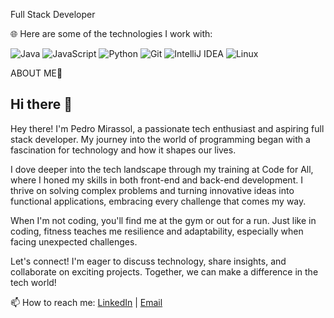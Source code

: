Full Stack Developer

🌐 Here are some of the technologies I work with:

![Java](https://img.shields.io/badge/Java-ED8B00?style=for-the-badge&logo=java&logoColor=white)
![JavaScript](https://img.shields.io/badge/JavaScript-F7DF1E?style=for-the-badge&logo=javascript&logoColor=black)
![Python](https://img.shields.io/badge/Python-3776AB?style=for-the-badge&logo=python&logoColor=white)
![Git](https://img.shields.io/badge/Git-F05032?style=for-the-badge&logo=git&logoColor=white)
![IntelliJ IDEA](https://img.shields.io/badge/IntelliJ%20IDEA-000000?style=for-the-badge&logo=intellij-idea&logoColor=white)
![Linux](https://img.shields.io/badge/Linux-FCC624?style=for-the-badge&logo=linux&logoColor=black)

ABOUT ME💬

## Hi there 👋

Hey there! I'm Pedro Mirassol, a passionate tech enthusiast and aspiring full stack developer. My journey into the world of programming began with a fascination for technology and how it shapes our lives.

I dove deeper into the tech landscape through my training at Code for All, where I honed my skills in both front-end and back-end development. I thrive on solving complex problems and turning innovative ideas into functional applications, embracing every challenge that comes my way.

When I'm not coding, you'll find me at the gym or out for a run. Just like in coding, fitness teaches me resilience and adaptability, especially when facing unexpected challenges.

Let's connect! I'm eager to discuss technology, share insights, and collaborate on exciting projects. Together, we can make a difference in the tech world!

📫 How to reach me: [LinkedIn](https://www.linkedin.com/in/pedromirassol/) | [Email](mirassol.pedro@gmail.com)

<!--
**Deathzu7/Deathzu7** is a ✨ _special_ ✨ repository because its `README.md` (this file) appears on your GitHub profile.

Here are some ideas to get you started:

- 🔭 I’m currently working on ...
- 🌱 I’m currently learning ...
- 👯 I’m looking to collaborate on ...
- 🤔 I’m looking for help with ...
- 💬 Ask me about ...
- 📫 How to reach me: ...
- 😄 Pronouns: ...
- ⚡ Fun fact: ...
-->
